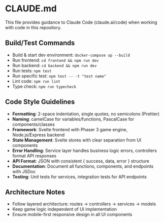 # CLAUDE.md

This file provides guidance to Claude Code (claude.ai/code) when working with code in this repository.

## Build/Test Commands
- Build & start dev environment: `docker-compose up --build`
- Run frontend: `cd frontend && npm run dev`
- Run backend: `cd backend && npm run dev`
- Run tests: `npm test`
- Run specific test: `npm test -- -t "test name"`
- Lint code: `npm run lint`
- Type check: `npm run typecheck`

## Code Style Guidelines
- **Formatting**: 2-space indentation, single quotes, no semicolons (Prettier)
- **Naming**: camelCase for variables/functions, PascalCase for components/classes
- **Framework**: Svelte frontend with Phaser 3 game engine, Node.js/Express backend
- **State Management**: Svelte stores with clear separation from UI components
- **Error Handling**: Service layer handles business logic errors, controllers format API responses
- **API Format**: JSON with consistent { success, data, error } structure
- **Documentation**: Document all functions, components, and endpoints with JSDoc
- **Testing**: Unit tests for services, integration tests for API endpoints

## Architecture Notes
- Follow layered architecture: routes → controllers → services → models
- Keep game logic independent of UI implementation
- Ensure mobile-first responsive design in all UI components